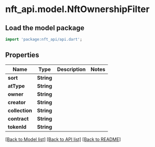 # nft_api.model.NftOwnershipFilter

## Load the model package
```dart
import 'package:nft_api/api.dart';
```

## Properties
Name | Type | Description | Notes
------------ | ------------- | ------------- | -------------
**sort** | **String** |  | 
**atType** | **String** |  | 
**owner** | **String** |  | 
**creator** | **String** |  | 
**collection** | **String** |  | 
**contract** | **String** |  | 
**tokenId** | **String** |  | 

[[Back to Model list]](../README.md#documentation-for-models) [[Back to API list]](../README.md#documentation-for-api-endpoints) [[Back to README]](../README.md)



